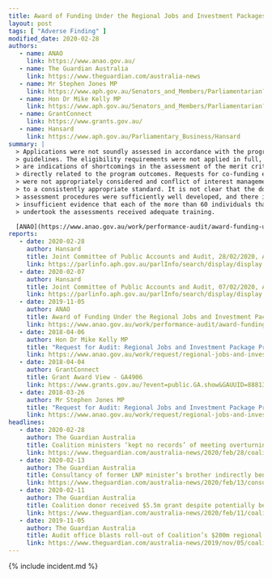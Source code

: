 ```yaml
---
title: Award of Funding Under the Regional Jobs and Investment Packages
layout: post
tags: [ "Adverse Finding" ]
modified_date: 2020-02-28
authors:
   - name: ANAO
     link: https://www.anao.gov.au/
   - name: The Guardian Australia
     link: https://www.theguardian.com/australia-news
   - name: Mr Stephen Jones MP
     link: https://www.aph.gov.au/Senators_and_Members/Parliamentarian?MPID=A9B
   - name: Hon Dr Mike Kelly MP
     link: https://www.aph.gov.au/Senators_and_Members/Parliamentarian?MPID=HRI
   - name: GrantConnect
     link: https://www.grants.gov.au/
   - name: Hansard
     link: https://www.aph.gov.au/Parliamentary_Business/Hansard
summary: |
  > Applications were not soundly assessed in accordance with the program
  > guidelines. The eligibility requirements were not applied in full, and there
  > are indications of shortcomings in the assessment of the merit criterion most
  > directly related to the program outcomes. Requests for co-funding exemptions
  > were not appropriately considered and conflict of interest management was not
  > to a consistently appropriate standard. It is not clear that the documented
  > assessment procedures were sufficiently well developed, and there is
  > insufficient evidence that each of the more than 60 individuals that
  > undertook the assessments received adequate training.

  [ANAO](https://www.anao.gov.au/work/performance-audit/award-funding-under-the-regional-jobs-and-investment-packages)
reports:
   - date: 2020-02-28
     author: Hansard
     title: Joint Committee of Public Accounts and Audit, 28/02/2020, Auditor-General's Reports Nos 5, 12 and 23 (2019-20)
     link: https://parlinfo.aph.gov.au/parlInfo/search/display/display.w3p;db=COMMITTEES;id=committees%2Fcommjnt%2F5fd63b15-2984-4a82-929b-2171751f4a81%2F0001;query=Id%3A%22committees%2Fcommjnt%2F5fd63b15-2984-4a82-929b-2171751f4a81%2F0000%22
   - date: 2020-02-07
     author: Hansard
     title: Joint Committee of Public Accounts and Audit, 07/02/2020, Auditor-General's reports Nos 5 and 12 (2019-20)
     link: https://parlinfo.aph.gov.au/parlInfo/search/display/display.w3p;db=COMMITTEES;id=committees%2Fcommjnt%2F1a41257c-5706-4709-888e-90aedfce36a5%2F0002;query=Id%3A%22committees%2Fcommjnt%2F1a41257c-5706-4709-888e-90aedfce36a5%2F0000%22
   - date: 2019-11-05
     author: ANAO
     title: Award of Funding Under the Regional Jobs and Investment Packages
     link: https://www.anao.gov.au/work/performance-audit/award-funding-under-the-regional-jobs-and-investment-packages
   - date: 2018-04-06
     author: Hon Dr Mike Kelly MP
     title: "Request for Audit: Regional Jobs and Investment Package Program for South Coast New South Wales"
     link: https://www.anao.gov.au/work/request/regional-jobs-and-investment-package-south-coast-new-south-wales
   - date: 2018-04-04
     author: GrantConnect
     title: Grant Award View - GA4906
     link: https://www.grants.gov.au/?event=public.GA.show&GAUUID=888139DB-0FAC-BFC1-CCEBD956374C6762
   - date: 2018-03-26
     author: Mr Stephen Jones MP
     title: "Request for Audit: Regional Jobs and Investment Package Program for Tropical North Queensland"
     link: https://www.anao.gov.au/work/request/regional-jobs-and-investment-package-tropical-north-queensland
headlines:
   - date: 2020-02-28
     author: The Guardian Australia
     title: Coalition ministers ‘kept no records’ of meeting overturning advice and awarding $5m to party donor
     link: https://www.theguardian.com/australia-news/2020/feb/28/coalition-ministers-kept-no-records-of-meeting-overturning-advice-and-awarding-5m-to-party-donor
   - date: 2020-02-13
     author: The Guardian Australia
     title: Consultancy of former LNP minister’s brother indirectly benefits from $5.5m grant
     link: https://www.theguardian.com/australia-news/2020/feb/13/consultancy-of-former-lnp-ministers-brother-indirectly-benefits-from-55m-grant
   - date: 2020-02-11
     author: The Guardian Australia
     title: Coalition donor received $5.5m grant despite potentially being ineligible
     link: https://www.theguardian.com/australia-news/2020/feb/11/coalition-donor-received-55m-grant-despite-potentially-being-ineligible
   - date: 2019-11-05
     author: The Guardian Australia
     title: Audit office blasts roll-out of Coalition’s $200m regional jobs and investment program
     link: https://www.theguardian.com/australia-news/2019/nov/05/coalitions-200m-regional-jobs-and-investment-program-fails-to-meet-audit-standards
---
```

{% include incident.md %}
